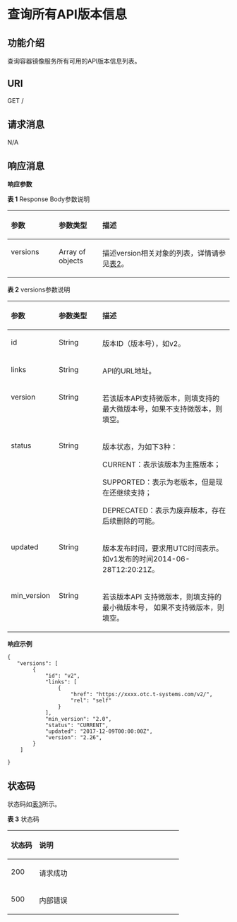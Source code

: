 # 查询所有API版本信息<a name="swr_02_0080"></a>

## 功能介绍<a name="se03aae4436e64394a95dc13b6f233898"></a>

查询容器镜像服务所有可用的API版本信息列表。

## URI<a name="s476df674307e4b04b9545f9575dde042"></a>

GET /

## 请求消息<a name="s8246d3afdd6f44dc817ce0c3f2ac7d53"></a>

N/A

## 响应消息<a name="sab9be5ce850743859bb238e072f8d1f2"></a>

**响应参数**

**表 1**  Response Body参数说明

<a name="table1585555623716"></a>
<table><thead align="left"><tr id="row18561356203713"><th class="cellrowborder" valign="top" width="21.52215221522152%" id="mcps1.2.4.1.1"><p id="p20856135619375"><a name="p20856135619375"></a><a name="p20856135619375"></a>参数</p>
</th>
<th class="cellrowborder" valign="top" width="19.65196519651965%" id="mcps1.2.4.1.2"><p id="p3856105610372"><a name="p3856105610372"></a><a name="p3856105610372"></a>参数类型</p>
</th>
<th class="cellrowborder" valign="top" width="58.825882588258814%" id="mcps1.2.4.1.3"><p id="p6856956203719"><a name="p6856956203719"></a><a name="p6856956203719"></a>描述</p>
</th>
</tr>
</thead>
<tbody><tr id="row18561356173718"><td class="cellrowborder" valign="top" width="21.52215221522152%" headers="mcps1.2.4.1.1 "><p id="p1985685653718"><a name="p1985685653718"></a><a name="p1985685653718"></a>versions</p>
</td>
<td class="cellrowborder" valign="top" width="19.65196519651965%" headers="mcps1.2.4.1.2 "><p id="p585645612379"><a name="p585645612379"></a><a name="p585645612379"></a>Array of objects</p>
</td>
<td class="cellrowborder" valign="top" width="58.825882588258814%" headers="mcps1.2.4.1.3 "><p id="p28568564370"><a name="p28568564370"></a><a name="p28568564370"></a><span>描述</span><span>version</span><span>相关对象的列表，详情请参见</span><a href="#table45446245174724">表2</a>。</p>
</td>
</tr>
</tbody>
</table>

**表 2**  versions参数说明

<a name="table45446245174724"></a>
<table><thead align="left"><tr id="row1412623174724"><th class="cellrowborder" valign="top" width="21.52215221522152%" id="mcps1.2.4.1.1"><p id="p47313663174724"><a name="p47313663174724"></a><a name="p47313663174724"></a>参数</p>
</th>
<th class="cellrowborder" valign="top" width="19.65196519651965%" id="mcps1.2.4.1.2"><p id="p7201512174724"><a name="p7201512174724"></a><a name="p7201512174724"></a>参数类型</p>
</th>
<th class="cellrowborder" valign="top" width="58.825882588258814%" id="mcps1.2.4.1.3"><p id="p4480706174724"><a name="p4480706174724"></a><a name="p4480706174724"></a>描述</p>
</th>
</tr>
</thead>
<tbody><tr id="row98876365819"><td class="cellrowborder" valign="top" width="21.52215221522152%" headers="mcps1.2.4.1.1 "><p id="p1440645517302"><a name="p1440645517302"></a><a name="p1440645517302"></a>id</p>
</td>
<td class="cellrowborder" valign="top" width="19.65196519651965%" headers="mcps1.2.4.1.2 "><p id="p540675519302"><a name="p540675519302"></a><a name="p540675519302"></a>String</p>
</td>
<td class="cellrowborder" valign="top" width="58.825882588258814%" headers="mcps1.2.4.1.3 "><p id="p15406115518308"><a name="p15406115518308"></a><a name="p15406115518308"></a><span>版本</span>ID<span>（版本号），如</span><span>v2</span>。</p>
</td>
</tr>
<tr id="row3367184810392"><td class="cellrowborder" valign="top" width="21.52215221522152%" headers="mcps1.2.4.1.1 "><p id="p14406755103013"><a name="p14406755103013"></a><a name="p14406755103013"></a>links</p>
</td>
<td class="cellrowborder" valign="top" width="19.65196519651965%" headers="mcps1.2.4.1.2 "><p id="p17406855153012"><a name="p17406855153012"></a><a name="p17406855153012"></a>String</p>
</td>
<td class="cellrowborder" valign="top" width="58.825882588258814%" headers="mcps1.2.4.1.3 "><p id="p13406195533010"><a name="p13406195533010"></a><a name="p13406195533010"></a>API<span>的</span>URL<span>地址</span>。</p>
</td>
</tr>
<tr id="row626682835815"><td class="cellrowborder" valign="top" width="21.52215221522152%" headers="mcps1.2.4.1.1 "><p id="p1891845543117"><a name="p1891845543117"></a><a name="p1891845543117"></a>version</p>
</td>
<td class="cellrowborder" valign="top" width="19.65196519651965%" headers="mcps1.2.4.1.2 "><p id="p1491805516316"><a name="p1491805516316"></a><a name="p1491805516316"></a>String</p>
</td>
<td class="cellrowborder" valign="top" width="58.825882588258814%" headers="mcps1.2.4.1.3 "><p id="p59181855123117"><a name="p59181855123117"></a><a name="p59181855123117"></a><span>若该版本</span>API<span>支持微版本，则填支持的最大微版本号，如果不支持微版本，则填空</span>。</p>
</td>
</tr>
<tr id="row1272510338318"><td class="cellrowborder" valign="top" width="21.52215221522152%" headers="mcps1.2.4.1.1 "><p id="p69181655183119"><a name="p69181655183119"></a><a name="p69181655183119"></a>status</p>
</td>
<td class="cellrowborder" valign="top" width="19.65196519651965%" headers="mcps1.2.4.1.2 "><p id="p191855553110"><a name="p191855553110"></a><a name="p191855553110"></a>String</p>
</td>
<td class="cellrowborder" valign="top" width="58.825882588258814%" headers="mcps1.2.4.1.3 "><p id="p791815513111"><a name="p791815513111"></a><a name="p791815513111"></a><span>版本状态，为如下</span><span>3</span><span>种：</span></p>
<p id="p14919135517310"><a name="p14919135517310"></a><a name="p14919135517310"></a><span>CURRENT</span><span>：表示该版本为主推版本</span>；</p>
<p id="p169191555103116"><a name="p169191555103116"></a><a name="p169191555103116"></a><span>SUPPORTED</span><span>：表示为老版本，但是现在还继续支持</span>；</p>
<p id="p149191355173117"><a name="p149191355173117"></a><a name="p149191355173117"></a><span>DEPRECATED</span><span>：表示为废弃版本，存在后续删除的可能</span>。</p>
</td>
</tr>
<tr id="row11746173743119"><td class="cellrowborder" valign="top" width="21.52215221522152%" headers="mcps1.2.4.1.1 "><p id="p15919145533117"><a name="p15919145533117"></a><a name="p15919145533117"></a>updated</p>
</td>
<td class="cellrowborder" valign="top" width="19.65196519651965%" headers="mcps1.2.4.1.2 "><p id="p791917552312"><a name="p791917552312"></a><a name="p791917552312"></a>String</p>
</td>
<td class="cellrowborder" valign="top" width="58.825882588258814%" headers="mcps1.2.4.1.3 "><p id="p7919195503119"><a name="p7919195503119"></a><a name="p7919195503119"></a><span>版本发布时间，要求用</span><span>UTC</span><span>时间表示。</span>如v1发布的时间2014-06-28T12:20:21Z。</p>
</td>
</tr>
<tr id="row14580164713313"><td class="cellrowborder" valign="top" width="21.52215221522152%" headers="mcps1.2.4.1.1 "><p id="p791995515312"><a name="p791995515312"></a><a name="p791995515312"></a>min_version</p>
</td>
<td class="cellrowborder" valign="top" width="19.65196519651965%" headers="mcps1.2.4.1.2 "><p id="p18919155511315"><a name="p18919155511315"></a><a name="p18919155511315"></a>String</p>
</td>
<td class="cellrowborder" valign="top" width="58.825882588258814%" headers="mcps1.2.4.1.3 "><p id="p6919195518313"><a name="p6919195518313"></a><a name="p6919195518313"></a><span>若该版本</span>API <span>支持微版本，则填支持的最小微版本号，</span> <span>如果不支持微版本，则填空</span>。</p>
</td>
</tr>
</tbody>
</table>

**响应示例**

```
{ 
   "versions": [
        {
            "id": "v2",
            "links": [
                {
                    "href": "https://xxxx.otc.t-systems.com/v2/",
                    "rel": "self"
                }
            ],
            "min_version": "2.0",
            "status": "CURRENT",
            "updated": "2017-12-09T00:00:00Z",
            "version": "2.26",
        }
    ]

}
```

## 状态码<a name="s336c1dbc7af446a1b3cc077ea3f82fc9"></a>

状态码如[表3](#t33d02fa79e8443868a71c99f411610a5)所示。

**表 3**  状态码

<a name="t33d02fa79e8443868a71c99f411610a5"></a>
<table><thead align="left"><tr id="r9eb80d64e8f34d0db940daa95fc929dd"><th class="cellrowborder" valign="top" width="16.439999999999998%" id="mcps1.2.3.1.1"><p id="a7e51ed73a71e4dc29d0dd4aae3016632"><a name="a7e51ed73a71e4dc29d0dd4aae3016632"></a><a name="a7e51ed73a71e4dc29d0dd4aae3016632"></a>状态码</p>
</th>
<th class="cellrowborder" valign="top" width="83.56%" id="mcps1.2.3.1.2"><p id="aa802d02e21c944f1863435a0d11c7ec1"><a name="aa802d02e21c944f1863435a0d11c7ec1"></a><a name="aa802d02e21c944f1863435a0d11c7ec1"></a>说明</p>
</th>
</tr>
</thead>
<tbody><tr id="r1cc0192c651444db882dde750b14be23"><td class="cellrowborder" valign="top" width="16.439999999999998%" headers="mcps1.2.3.1.1 "><p id="a6a3639a3cb154e17b95c5076c8036471"><a name="a6a3639a3cb154e17b95c5076c8036471"></a><a name="a6a3639a3cb154e17b95c5076c8036471"></a>200</p>
</td>
<td class="cellrowborder" valign="top" width="83.56%" headers="mcps1.2.3.1.2 "><p id="p14504142233912"><a name="p14504142233912"></a><a name="p14504142233912"></a>请求成功</p>
</td>
</tr>
<tr id="r19bdef782c164c93917f897241e521f8"><td class="cellrowborder" valign="top" width="16.439999999999998%" headers="mcps1.2.3.1.1 "><p id="a7da68e311c0f4267bacf3cbdb71d1ead"><a name="a7da68e311c0f4267bacf3cbdb71d1ead"></a><a name="a7da68e311c0f4267bacf3cbdb71d1ead"></a>500</p>
</td>
<td class="cellrowborder" valign="top" width="83.56%" headers="mcps1.2.3.1.2 "><p id="aa6fd12cedd8841e29eeeca27c1bdea1a"><a name="aa6fd12cedd8841e29eeeca27c1bdea1a"></a><a name="aa6fd12cedd8841e29eeeca27c1bdea1a"></a>内部错误</p>
</td>
</tr>
</tbody>
</table>


